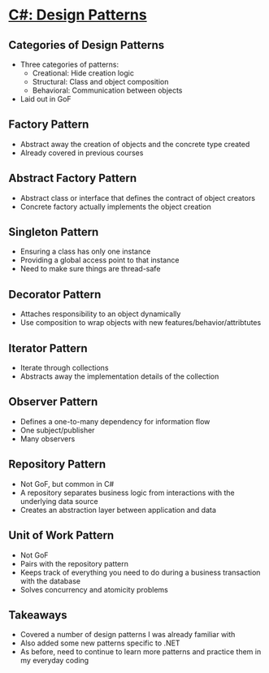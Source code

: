 # [C#: Design Patterns](https://www.lynda.com/C-tutorials/C-Design-Patterns/473890-2.html)

## Categories of Design Patterns

+ Three categories of patterns:
  + Creational: Hide creation logic
  + Structural: Class and object composition
  + Behavioral: Communication between objects
+ Laid out in GoF

## Factory Pattern

+ Abstract away the creation of objects and the concrete type created
+ Already covered in previous courses

## Abstract Factory Pattern

+ Abstract class or interface that defines the contract of object creators
+ Concrete factory actually implements the object creation

## Singleton Pattern

+ Ensuring a class has only one instance
+ Providing a global access point to that instance
+ Need to make sure things are thread-safe

## Decorator Pattern

+ Attaches responsibility to an object dynamically
+ Use composition to wrap objects with new features/behavior/attribtutes

## Iterator Pattern

+ Iterate through collections
+ Abstracts away the implementation details of the collection

## Observer Pattern

+ Defines a one-to-many dependency for information flow
+ One subject/publisher
+ Many observers

## Repository Pattern

+ Not GoF, but common in C#
+ A repository separates business logic from interactions with the underlying data source
+ Creates an abstraction layer between application and data

## Unit of Work Pattern

+ Not GoF
+ Pairs with the repository pattern
+ Keeps track of everything you need to do during a business transaction with the database
+ Solves concurrency and atomicity problems

## Takeaways

+ Covered a number of design patterns I was already familiar with
+ Also added some new patterns specific to .NET
+ As before, need to continue to learn more patterns and practice them in my everyday coding
